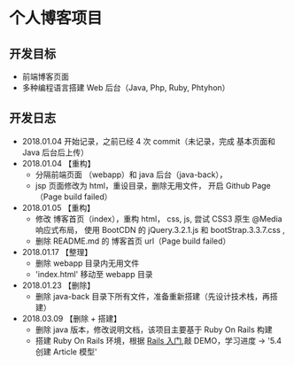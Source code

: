 # 个人博客项目

## 开发目标
+ 前端博客页面
+ 多种编程语言搭建 Web 后台（Java, Php, Ruby, Phtyhon）

## 开发日志
+ 2018.01.04 开始记录，之前已经  4 次 commit（未记录，完成 基本页面和 Java 后台后上传）
+ 2018.01.04 【重构】
  - 分隔前端页面 （webapp）和 java 后台（java-back），
  - jsp  页面修改为 html，重设目录，删除无用文件， 开启 Github Page（Page build failed）
+ 2018.01.05 【重构】
  - 修改 博客首页（index），重构  html， css, js, 尝试 CSS3 原生 @Media 响应式布局， 使用 BootCDN 的 jQuery.3.2.1.js 和 bootStrap.3.3.7.css , 
  - 删除 README.md 的 博客首页 url（Page build failed）
+ 2018.01.17 【整理】
  - 删除 webapp 目录内无用文件
  - 'index.html' 移动至 webapp 目录
+ 2018.01.23 【删除】
  - 删除 java-back 目录下所有文件，准备重新搭建（先设计技术栈，再搭建）
+ 2018.03.09 【删除 + 搭建】
  - 删除 java 版本，修改说明文档，该项目主要基于 Ruby On Rails 构建
  - 搭建 Ruby On Rails 环境，根据 [Rails 入门](https://ruby-china.github.io/rails-guides/getting_started.html),敲 DEMO，学习进度 ->  '5.4 创建 Article 模型'